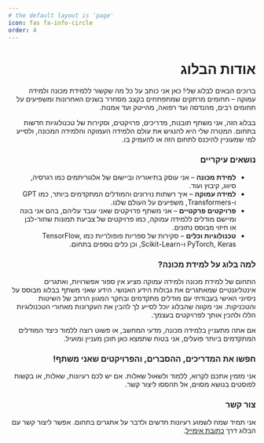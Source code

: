 ```yaml
---
# the default layout is 'page'
icon: fas fa-info-circle
order: 4
---
```


<div style="direction: rtl; text-align: right;" markdown="1">

# אודות הבלוג

ברוכים הבאים לבלוג שלי! כאן אני כותב על כל מה שקשור ללמידת מכונה ולמידה עמוקה – תחומים מרתקים שמתפתחים בקצב מסחרר בשנים האחרונות ומשפיעים על תחומים רבים, מהנדסה ועד רפואה, מהייטק ועד אמנות.

בבלוג הזה, אני משתף תובנות, מדריכים, פרויקטים, וסקירות של טכנולוגיות חדשות בתחום. המטרה שלי היא להנגיש את עולם הלמידה העמוקה והלמידה המכונה, ולסייע למי שמעוניין להיכנס לתחום הזה או להעמיק בו.

### נושאים עיקריים

- **למידת מכונה** – אני עוסק בתיאוריה וביישום של אלגוריתמים כמו רגרסיה, סיווג, קיבוץ ועוד.
- **למידה עמוקה** – איך רשתות נוירונים והמודלים המתקדמים ביותר, כמו GPT ו-Transformers, משפיעים על העולם שלנו.
- **פרויקטים פרקטיים** – אני משתף פרויקטים שאני עובד עליהם, בהם אני בונה ומיישם מודלים ללמידה עמוקה, כמו פרויקטים של צביעת תמונות שחור-לבן או חיזוי מבוסס נתונים.
- **טכנולוגיות וכלים** – סקירות של ספריות פופולריות כמו TensorFlow, PyTorch, Keras ו-Scikit-Learn, וכן כלים נוספים בתחום.

### למה בלוג על למידת מכונה?

התחום של למידת מכונה ולמידה עמוקה מציע אין ספור אפשרויות, ואתגרים אינטליגנטיים שמאתגרים את גבולות הידע האנושי. הידע שאני משתף בבלוג מבוסס על ניסיוני האישי בעבודתי עם מודלים מתקדמים ובחקר המגוון הרחב של השיטות והטכניקות. אני מקווה שהבלוג יוכל לסייע לך להבין את העקרונות מאחורי הטכנולוגיות הללו ולהכין אותך לפרויקטים בעצמך.

אם אתה מתעניין בלמידה מכונה, מדעי המחשב, או פשוט רוצה ללמוד כיצד המודלים המתקדמים ביותר פועלים, אני בטוח שתמצא כאן תוכן מעניין ומועיל.

### חפשו את המדריכים, ההסברים, והפרויקטים שאני משתף!

אני מזמין אתכם לקרוא, ללמוד ולשאול שאלות. אם יש לכם רעיונות, שאלות, או בקשות לפוסטים בנושא מסוים, אל תהססו ליצור קשר.

### צור קשר

אני תמיד שמח לשמוע רעיונות חדשים ולדבר על אתגרים בתחום. אפשר ליצור קשר עם הבלוג דרך [כתובת אימייל](mailto:israelpeled03@gmail.com).
</div>